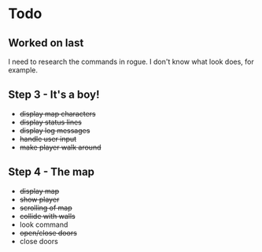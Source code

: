 # Todo

## Worked on last

I need to research the commands in rogue. I don't know what look does, for example.

## Step 3 - It's a boy!

- ~~display map characters~~
- ~~display status lines~~
- ~~display log messages~~
- ~~handle user input~~
- ~~make player walk around~~

## Step 4 - The map

- ~~display map~~
- ~~show player~~
- ~~scrolling of map~~
- ~~collide with walls~~
- look command
- ~~open/close doors~~
- close doors